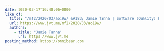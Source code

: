 ```yaml
---
date: 2020-03-17T16:48:06+0000
like_of:
  title: "/mf2/2020/03/ao19w/ &#183; Jamie Tanna | Software (Quality) Engineer"
  url: https://www.jvt.me/mf2/2020/03/ao19w/
  authors:
    - title: "Jamie Tanna"
      url: https://www.jvt.me
posting_method: https://omnibear.com
---
```


